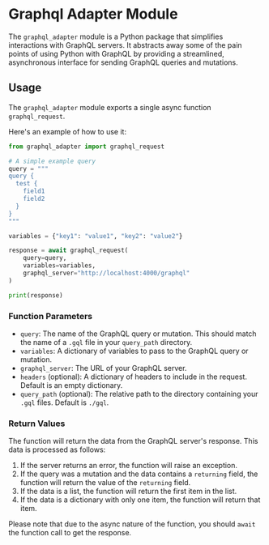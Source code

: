 # Graphql Adapter Module

The `graphql_adapter` module is a Python package that simplifies interactions with GraphQL servers. It abstracts away some of the pain points of using Python with GraphQL by providing a streamlined, asynchronous interface for sending GraphQL queries and mutations.

## Usage

The `graphql_adapter` module exports a single async function `graphql_request`.

Here's an example of how to use it:

```python
from graphql_adapter import graphql_request

# A simple example query
query = """
query {
  test {
    field1
    field2
  }
}
"""

variables = {"key1": "value1", "key2": "value2"}

response = await graphql_request(
    query=query,
    variables=variables,
    graphql_server="http://localhost:4000/graphql"
)

print(response)
```

### Function Parameters

- `query`: The name of the GraphQL query or mutation. This should match the name of a `.gql` file in your `query_path` directory.
- `variables`: A dictionary of variables to pass to the GraphQL query or mutation.
- `graphql_server`: The URL of your GraphQL server.
- `headers` (optional): A dictionary of headers to include in the request. Default is an empty dictionary.
- `query_path` (optional): The relative path to the directory containing your `.gql` files. Default is `./gql`.

### Return Values

The function will return the data from the GraphQL server's response. This data is processed as follows:

1. If the server returns an error, the function will raise an exception.
2. If the query was a mutation and the data contains a `returning` field, the function will return the value of the `returning` field.
3. If the data is a list, the function will return the first item in the list.
4. If the data is a dictionary with only one item, the function will return that item.

Please note that due to the async nature of the function, you should `await` the function call to get the response.